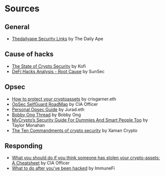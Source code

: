 # Sources

## General
* [Thedailyape Security Links](https://thedailyape.notion.site/Security-7944d53e96304fb1851201982548ebe6) by The Daily Ape

## Cause of hacks

* [The State of Crypto Security](https://thecontrol.co/the-state-of-crypto-security-d628ac5b609d) by Kofi
* [DeFi Hacks Analysis - Root Cause](https://wooded-meter-1d8.notion.site/0e85e02c5ed34df3855ea9f3ca40f53b?v=22e5e2c506ef4caeb40b4f78e23517ee) by SunSec

## Opsec

* [How to protect your cryptoassets](https://mirror.xyz/crisgarner.eth/gJjASuCkbXJ1w574ePvJ3kNyWBZQfUyelMvsp4ujZ80) by crisgarner.eth
* [OpSec SelfGuard RoadMap](https://github.com/OffcierCia/Crypto-OpSec-SelfGuard-RoadMap) by CIA Officer
* [Personal Opsec Guide](https://twitter.com/jurad0x/status/1454120956516093956) by Jurad.eth
* [Bobby Ong Thread](https://twitter.com/bobbyong/status/1403881080902471680?s=20&t=rTuSn61yi9uKFFgDe19c3Q) by Bobby Ong
* [MyCrypto’s Security Guide For Dummies And Smart People Too](https://medium.com/mycrypto/mycryptos-security-guide-for-dummies-and-smart-people-too-ab178299c82e) by Taylor Monahan
* [The Ten Commandments of crypto security](https://xamanap.medium.com/the-ten-commandments-of-crypto-security-3cd616185d40) by Xaman Crypto

## Responding

* [What you should do if you think someone has stolen your crypto-assets: A Cheatsheet](https://officercia.mirror.xyz/wSvKI5p91-GYcun1aAyMMjNbpkgKnp7qIxVIqc1sXZk) by CIA Officer
* [What to do after you've been hacked](https://medium.com/immunefi/what-to-do-after-youve-been-hacked-8d2e838a2d65) by ImmuneFi